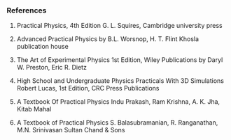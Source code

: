 <h3> References </h3>

1. Practical Physics, 4th Edition
   G. L. Squires, Cambridge university press  <br>

2. Advanced Practical Physics
   by B.L. Worsnop, H. T. Flint
   Khosla publication house  <br>

3. The Art of Experimental Physics 1st Edition, Wiley Publications
   by Daryl W. Preston, Eric R. Dietz  <br>

4. High School and Undergraduate Physics Practicals With 3D Simulations
   Robert Lucas, 1st Edition, CRC Press Publications  <br>

5. A Textbook Of Practical Physics
   Indu Prakash, Ram Krishna, A. K. Jha, Kitab Mahal  <br>

6. A Textbook of Practical Physics
   S. Balasubramanian, R. Ranganathan, M.N. Srinivasan
   Sultan Chand & Sons  <br>
